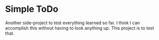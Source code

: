 # Simple ToDo

Another side-project to test everything learned so far. I think I can accomplish this without having to look anything up. This project is to test that.
